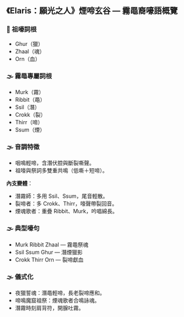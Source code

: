 
## 《Elaris：願光之人》煙啼玄谷 — 霧黽裔嚎語概覽

### 🐸 祖嚎詞根
- Ghur（獵）
- Zhaal（魂）
- Orn（血）

### 🌫️ 霧黽專屬詞根
- Murk（霧）
- Ribbit（黽）
- Ssil（潛）
- Crokk（裂）
- Thirr（啼）
- Ssum（煙）

### 🌫️ 音調特徵
- 咽鳴輕啼，含潛伏腔與斷裂嘶聲。
- 祖嚎與祭詞多雙重共鳴（低嘶＋短啼）。

**內支變體**：
- 潛霧師：多用 Ssil、Ssum，尾音輕散。
- 裂啼者：多 Crokk、Thirr，嚎聲帶裂回音。
- 煙魂歌者：重疊 Ribbit、Murk，吟唱綿長。

### 🌫️ 典型嚎句
- Murk Ribbit Zhaal — 霧黽祭魂
- Ssil Ssum Ghur — 潛煙獵影
- Crokk Thirr Orn — 裂啼獻血

### 🌫️ 儀式化
- 夜獵誓魂：潛黽輕啼，長老裂啼應和。
- 啼鳴魔窟祖祭：煙魂歌者合鳴詠魂。
- 潛霧時刻肩背符，開腺吐霧。

